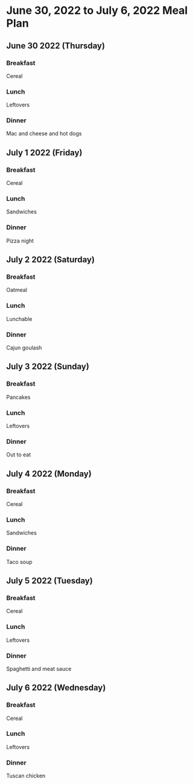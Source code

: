 
# June 30, 2022 to July 6, 2022 Meal Plan

## June 30 2022 (Thursday)

### Breakfast

Cereal

### Lunch

Leftovers

### Dinner

Mac and cheese and hot dogs

## July 1 2022 (Friday)

### Breakfast

Cereal

### Lunch

Sandwiches 

### Dinner

Pizza night

## July 2 2022 (Saturday)

### Breakfast

Oatmeal 

### Lunch

Lunchable

### Dinner

Cajun goulash

## July 3 2022 (Sunday)

### Breakfast

Pancakes

### Lunch

Leftovers

### Dinner

Out to eat

## July 4 2022 (Monday)

### Breakfast

Cereal

### Lunch

Sandwiches

### Dinner

Taco soup

## July 5 2022 (Tuesday)

### Breakfast

Cereal

### Lunch

Leftovers

### Dinner

Spaghetti and meat sauce 

## July 6 2022 (Wednesday)

### Breakfast

Cereal

### Lunch

Leftovers

### Dinner

Tuscan chicken
